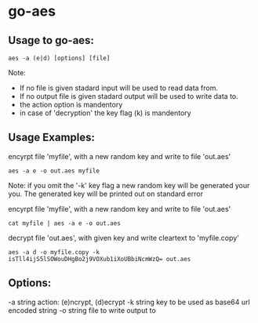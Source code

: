 # go-aes

## Usage to go-aes:

```aes -a (e|d) [options] [file]```

Note:
- If no file is given stadard input will be used to read data from.
- If no output file is given stadard output will be used to write data to.
- the action option is mandentory
- in case of 'decryption' the key flag (k) is mandentory

## Usage Examples:

 encyrpt file 'myfile', with a new random key and write to file 'out.aes'

```aes -a e -o out.aes myfile```

Note: if you omit the '-k' key flag a new random key will be generated your you.
      The generated key will be printed out on standard error

encyrpt file 'myfile', with a new random key and write to file 'out.aes'

```cat myfile | aes -a e -o out.aes```

decrypt file 'out.aes', with given key and write cleartext to 'myfile.copy'

```aes -a d -o myfile.copy -k isTll4ijS5lSOWouDHgBo2j9VOXub1iXoUBbiNcmWzQ= out.aes```

## Options:

  -a string
    	action: (e)ncrypt, (d)ecrypt
  -k string
    	key to be used as base64 url encoded string
  -o string
    	file to write output to

